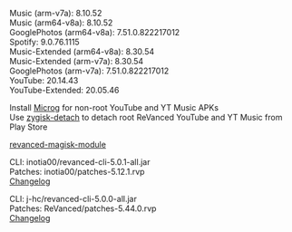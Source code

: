 Music (arm-v7a): 8.10.52  
Music (arm64-v8a): 8.10.52  
GooglePhotos (arm64-v8a): 7.51.0.822217012  
Spotify: 9.0.76.1115  
Music-Extended (arm64-v8a): 8.30.54  
Music-Extended (arm-v7a): 8.30.54  
GooglePhotos (arm-v7a): 7.51.0.822217012  
YouTube: 20.14.43  
YouTube-Extended: 20.05.46  

Install [Microg](https://github.com/ReVanced/GmsCore/releases) for non-root YouTube and YT Music APKs  
Use [zygisk-detach](https://github.com/j-hc/zygisk-detach) to detach root ReVanced YouTube and YT Music from Play Store  

[revanced-magisk-module](https://github.com/j-hc/revanced-magisk-module)
  
CLI: inotia00/revanced-cli-5.0.1-all.jar  
Patches: inotia00/patches-5.12.1.rvp  
[Changelog](https://github.com/inotia00/revanced-patches/releases/tag/v5.12.1)

CLI: j-hc/revanced-cli-5.0.0-all.jar  
Patches: ReVanced/patches-5.44.0.rvp  
[Changelog](https://github.com/ReVanced/revanced-patches/releases/tag/v5.44.0)  

